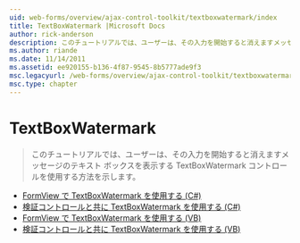 ```yaml
---
uid: web-forms/overview/ajax-control-toolkit/textboxwatermark/index
title: TextBoxWatermark |Microsoft Docs
author: rick-anderson
description: このチュートリアルでは、ユーザーは、その入力を開始すると消えますメッセージのテキスト ボックスを表示する TextBoxWatermark コントロールを使用する方法を示します。
ms.author: riande
ms.date: 11/14/2011
ms.assetid: ee920155-b136-4f87-9545-8b5777ade9f3
msc.legacyurl: /web-forms/overview/ajax-control-toolkit/textboxwatermark
msc.type: chapter
---
```

<a name="textboxwatermark"></a>TextBoxWatermark
====================
> このチュートリアルでは、ユーザーは、その入力を開始すると消えますメッセージのテキスト ボックスを表示する TextBoxWatermark コントロールを使用する方法を示します。


- [FormView で TextBoxWatermark を使用する (C#)](using-textboxwatermark-in-a-formview-cs.md)
- [検証コントロールと共に TextBoxWatermark を使用する (C#)](using-textboxwatermark-with-validation-controls-cs.md)
- [FormView で TextBoxWatermark を使用する (VB)](using-textboxwatermark-in-a-formview-vb.md)
- [検証コントロールと共に TextBoxWatermark を使用する (VB)](using-textboxwatermark-with-validation-controls-vb.md)
